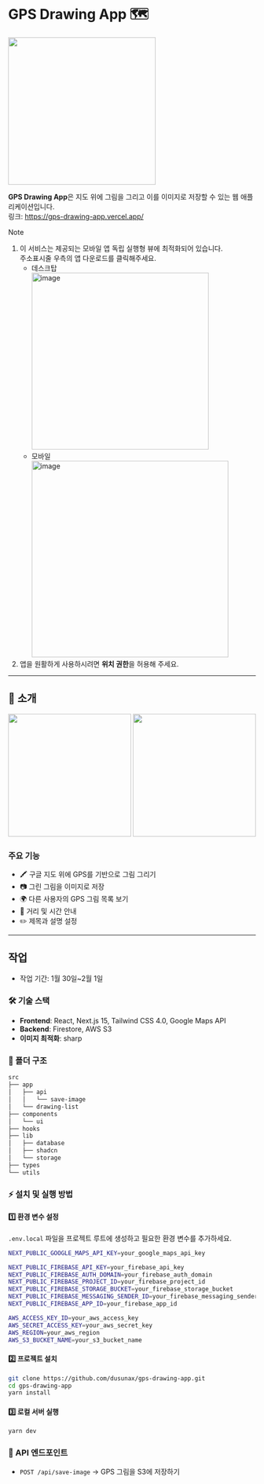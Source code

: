 # GPS Drawing App 🗺️


<img src="https://github.com/user-attachments/assets/8104484b-5f0b-4d38-bc00-7a615eeb5eae" width="300">

**GPS Drawing App**은 지도 위에 그림을 그리고 이를 이미지로 저장할 수 있는 웹 애플리케이션입니다.  
링크: https://gps-drawing-app.vercel.app/ 

> [!NOTE]
> 1. 이 서비스는 제공되는 모바일 앱 독립 실행형 뷰에 최적화되어 있습니다.   
     주소표시줄 우측의 앱 다운로드를 클릭해주세요.
>    - 데스크탑  
>      <img width="360" alt="image" src="https://github.com/user-attachments/assets/4eef52ec-1659-4084-bd2f-74cdb9acd3e1" />
>    - 모바일  
>      <img width="400" alt="image" src="https://github.com/user-attachments/assets/1d52a4c8-8282-4e01-8052-10477ab57c2d" />
> 2. 앱을 원활하게 사용하시려면 **위치 권한**을 허용해 주세요.

---

## 🚀 소개

<img src="https://github.com/user-attachments/assets/a451d1c7-b2f0-44b0-9b80-aa51215cd7b5" width="250">
<img src="https://github.com/user-attachments/assets/7c93e8cd-d58d-42c3-9c44-83e9d2beff74" width="250">

### 주요 기능
- 🖍️ 구글 지도 위에 GPS를 기반으로 그림 그리기
- 📷 그린 그림을 이미지로 저장
- 🌍 다른 사용자의 GPS 그림 목록 보기
- 📏 거리 및 시간 안내
- ✏️ 제목과 설명 설정

---

## 작업
- 작업 기간: 1월 30일~2월 1일


### 🛠 기술 스택
- **Frontend**: React, Next.js 15, Tailwind CSS 4.0, Google Maps API 
- **Backend**: Firestore, AWS S3
- **이미지 최적화**: sharp

### 📂 폴더 구조
```bash
src
├── app
│   ├── api
│   │   └── save-image
│   └── drawing-list
├── components
│   └── ui
├── hooks
├── lib
│   ├── database
│   ├── shadcn
│   └── storage
├── types
└── utils
```

### ⚡️ 설치 및 실행 방법

#### 1️⃣ 환경 변수 설정
`.env.local` 파일을 프로젝트 루트에 생성하고 필요한 환경 변수를 추가하세요.
```bash
NEXT_PUBLIC_GOOGLE_MAPS_API_KEY=your_google_maps_api_key

NEXT_PUBLIC_FIREBASE_API_KEY=your_firebase_api_key
NEXT_PUBLIC_FIREBASE_AUTH_DOMAIN=your_firebase_auth_domain
NEXT_PUBLIC_FIREBASE_PROJECT_ID=your_firebase_project_id
NEXT_PUBLIC_FIREBASE_STORAGE_BUCKET=your_firebase_storage_bucket
NEXT_PUBLIC_FIREBASE_MESSAGING_SENDER_ID=your_firebase_messaging_sender_id
NEXT_PUBLIC_FIREBASE_APP_ID=your_firebase_app_id

AWS_ACCESS_KEY_ID=your_aws_access_key
AWS_SECRET_ACCESS_KEY=your_aws_secret_key
AWS_REGION=your_aws_region
AWS_S3_BUCKET_NAME=your_s3_bucket_name
```

#### 2️⃣ 프로젝트 설치
```bash
git clone https://github.com/dusunax/gps-drawing-app.git
cd gps-drawing-app
yarn install
```

#### 3️⃣ 로컬 서버 실행
```bash
yarn dev
```

### 📜 API 엔드포인트
- `POST /api/save-image` → GPS 그림을 S3에 저장하기

